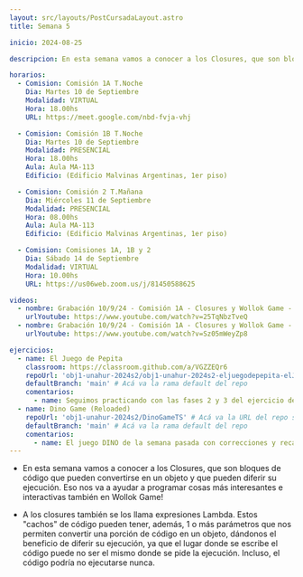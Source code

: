 ```yaml
---
layout: src/layouts/PostCursadaLayout.astro
title: Semana 5

inicio: 2024-08-25

descripcion: En esta semana vamos a conocer a los Closures, que son bloques de código que pueden convertirse en un objeto y que pueden diferir su ejecución. Eso nos va a ayudar a programar cosas más interesantes e interactivas también en Wollok Game!

horarios:
  - Comision: Comisión 1A T.Noche
    Dia: Martes 10 de Septiembre
    Modalidad: VIRTUAL
    Hora: 18.00hs
    URL: https://meet.google.com/nbd-fvja-vhj

  - Comision: Comisión 1B T.Noche
    Dia: Martes 10 de Septiembre
    Modalidad: PRESENCIAL
    Hora: 18.00hs
    Aula: Aula MA-113
    Edificio: (Edificio Malvinas Argentinas, 1er piso)

  - Comision: Comisión 2 T.Mañana
    Dia: Miércoles 11 de Septiembre
    Modalidad: PRESENCIAL
    Hora: 08.00hs
    Aula: Aula MA-113
    Edificio: (Edificio Malvinas Argentinas, 1er piso)

  - Comision: Comisiones 1A, 1B y 2
    Dia: Sábado 14 de Septiembre
    Modalidad: VIRTUAL
    Hora: 10.00hs
    URL: https://us06web.zoom.us/j/81450588625

videos:
  - nombre: Grabación 10/9/24 - Comisión 1A - Closures y Wollok Game - Parte I
    urlYoutube: https://www.youtube.com/watch?v=25TqNbzTveQ
  - nombre: Grabación 10/9/24 - Comisión 1A - Closures y Wollok Game - Parte II
    urlYoutube: https://www.youtube.com/watch?v=Sz05mWeyZp8

ejercicios:
  - name: El Juego de Pepita
    classroom: https://classroom.github.com/a/VGZZEQr6
    repoUrl: 'obj1-unahur-2024s2/obj1-unahur-2024s2-eljuegodepepita-elJuegoDePepita' # Acá va la URL del repo sin el "https://github.com/"
    defaultBranch: 'main' # Acá va la rama default del repo
    comentarios:
      - name: Seguimos practicando con las fases 2 y 3 del ejercicio de Game, que incluye el uso de closures.
  - name: Dino Game (Reloaded)
    repoUrl: 'obj1-unahur-2024s2/DinoGameTS' # Acá va la URL del repo sin el "https://github.com/"
    defaultBranch: 'main' # Acá va la rama default del repo
    comentarios:
      - name: El juego DINO de la semana pasada con correcciones y recargado. Pueden clonarlo, jugar con el código, y programar las propuestas de trabajo!
---
```


- En esta semana vamos a conocer a los Closures, que son bloques de código que pueden convertirse en un objeto y que pueden diferir su ejecución. Eso nos va a ayudar a programar cosas más interesantes e interactivas también en Wollok Game!

- A los closures también se los llama expresiones Lambda. Estos "cachos" de código pueden tener, además, 1 o más parámetros que nos permiten convertir una porción de código en un objeto, dándonos el beneficio de diferir su ejecución, ya que el lugar donde se escribe el código puede no ser el mismo donde se pide la ejecución. Incluso, el código podría no ejecutarse nunca.
